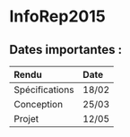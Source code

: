 InfoRep2015
======================
Dates importantes :
----------------------
|Rendu|Date|
|:---|:--|
|Spécifications|18/02|
|Conception|25/03|
|Projet|12/05|
